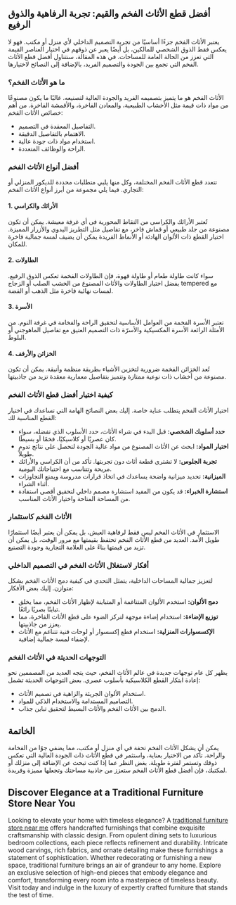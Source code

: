 <h2>أفضل قطع الأثاث الفخم والقيم: تجربة الرفاهية والذوق الرفيع</h2>

<p>يعتبر الأثاث الفخم جزءًا أساسيًا من تجربة التصميم الداخلي لأي منزل أو مكتب. فهو لا يعكس فقط الذوق الشخصي للمالكين، بل أيضًا يعبر عن ذوقهم في اختيار العناصر القيمة التي تعزز من الحالة العامة للمساحات. في هذه المقالة، سنتناول أفضل قطع الأثاث الفخم التي تجمع بين الجودة والتصميم الفريد، بالإضافة إلى النصائح لاختيارها.</p>

<h3>ما هو الأثاث الفخم؟</h3>

<p>الأثاث الفخم هو ما يتميز بتصميمه الفريد والجودة العالية لتصنيعه. غالبًا ما يكون مصنوعًا من مواد ذات قيمة مثل الأخشاب الطبيعية، والمعادن الفاخرة، والأقمشة الفاخرة. من أهم خصائص الأثاث الفخم:</p>

<ul>
<li>التفاصيل المعقدة في التصميم.</li>
<li>الاهتمام بالتفاصيل الدقيقة.</li>
<li>استخدام مواد ذات جودة عالية.</li>
<li>الراحة والوظائف المتعددة.</li>
</ul>

<h3>أفضل أنواع الأثاث الفخم</h3>

<p>تتعدد قطع الأثاث الفخم المختلفة، وكل منها يلبي متطلبات محددة للديكور المنزلي أو التجاري. فيما يلي مجموعة من أبرز أنواع الأثاث الفخم:</p>

<h4>1. الأرائك والكراسي</h4>
<p>تُعتبر الأرائك والكراسي من النقاط المحورية في أي غرفة معيشة. يمكن أن تكون مصنوعة من جلد طبيعي أو قماش فاخر، مع تفاصيل مثل التطريز اليدوي والأزرار المميزة. اختيار القطع ذات الألوان الهادئة أو الأنماط الفريدة يمكن أن يضيف لمسة جمالية فاخرة للمكان.</p>

<h4>2. الطاولات</h4>
<p>سواء كانت طاولة طعام أو طاولة قهوة، فإن الطاولات الفخمة تعكس الذوق الرفيع. يفضل اختيار الطاولات والأثاث المصنوع من الخشب الصلب أو الزجاج tempered مع لمسات نهائية فاخرة مثل الذهب أو الفضة.</p>

<h4>3. الأسرة</h4>
<p>تعتبر الأسرة الفخمة من العوامل الأساسية لتحقيق الراحة والفخامة في غرفة النوم. من الأمثلة الرائعة الأسرة المكسيكية والأسرّة ذات التصميم العتيق مع تفاصيل الماهوجني أو البلوط.</p>

<h4>4. الخزائن والأرفف</h4>
<p>تُعد الخزائن الفخمة ضرورية لتخزين الأشياء بطريقة منظمة وأنيقة. يمكن أن تكون مصنوعة من أخشاب ذات نوعية ممتازة وتتميز بتفاصيل معمارية معقدة تزيد من جاذبيتها.</p>

<h3>كيفية اختيار أفضل قطع الأثاث الفخم</h3>

<p>اختيار الأثاث الفخم يتطلب عناية خاصة. إليك بعض النصائح الهامة التي تساعدك في اختيار القطع المناسبة لك:</p>

<ul>
<li><strong>حدد أسلوبك الشخصي:</strong> قبل البدء في شراء الأثاث، حدد الأسلوب الذي تفضله، سواء كان عصريًا أو كلاسيكيًا، فخمًا أو بسيطًا.</li>
<li><strong>اختيار المواد:</strong> ابحث عن الأثاث المصنوع من مواد عالية الجودة لتحصل على نتائج تدوم طويلاً.</li>
<li><strong>تجربة الجلوس:</strong> لا تشتري قطعة أثاث دون تجربتها. تأكد من أن الكراسي والأرائك مريحة وتتناسب مع احتياجاتك اليومية.</li>
<li><strong>الميزانية:</strong> تحديد ميزانية واضحة يساعدك في اتخاذ قرارات مدروسة ويمنع التجاوزات أثناء الشراء.</li>
<li><strong>استشارة الخبراء:</strong> قد يكون من المفيد استشارة مصمم داخلي لتحقيق أقصى استفادة من المساحة المتاحة واختيار الأثاث المناسب.</li>
</ul>

<h3>الأثاث الفخم كاستثمار</h3>

<p>الاستثمار في الأثاث الفخم ليس فقط لرفاهية العيش، بل يمكن أن يعتبر أيضًا استثمارًا طويل الأمد. العديد من قطع الأثاث الفخم تحتفظ بقيمتها مع مرور الوقت، بل يمكن أن تزيد من قيمتها بناءً على العلامة التجارية وجودة التصنيع.</p>

<h3>أفكار لاستغلال الأثاث الفخم في التصميم الداخلي</h3>

<p>لتعزيز جمالية المساحات الداخلية، يتمثل التحدي في كيفية دمج الأثاث الفخم بشكل متوازن. إليك بعض الأفكار:</p>

<ul>
<li><strong>دمج الألوان:</strong> استخدم الألوان المتناغمة أو المتباينة لإظهار الأثاث الفخم، مما يخلق تباينًا بصريًا رائعًا.</li>
<li><strong>توزيع الإضاءة:</strong> استخدام إضاءة موجهة لتركز الضوء على قطع الأثاث الفاخرة، مما يعزز من جاذبيتها.</li>
<li><strong>الإكسسوارات المنزلية:</strong> استخدام قطع إكسسوار أو لوحات فنية تتناغم مع الأثاث لإضفاء لمسة جمالية إضافية.</li>
</ul>

<h3>التوجهات الحديثة في الأثاث الفخم</h3>

<p>يظهر كل عام توجهات جديدة في عالم الأثاث الفخم، حيث يتجه العديد من المصممين نحو إعادة ابتكار القطع الكلاسيكية بأسلوب عصري. بعض التوجهات الحديثة تشمل:</p>

<ul>
<li>استخدام الألوان الجريئة والزاهية في تصميم الأثاث.</li>
<li>التصاميم المستدامة والاستخدام الذكي للمواد.</li>
<li>الدمج بين الأثاث الفخم والأثاث البسيط لتحقيق تباين جذاب.</li>
</ul>

<h2>الخاتمة</h2>

<p>يمكن أن يشكل الأثاث الفخم تحفة في أي منزل أو مكتب، مما يضفي جوًا من الفخامة والراحة. تأكد من الاختيار بعناية، واستثمر في قطع الأثاث ذات الجودة العالية التي تعكس ذوقك وتستمر لفترة طويلة. بغض النظر عما إذا كنت تبحث عن الإضافة إلى منزلك أو لمكتبك، فإن أفضل قطع الأثاث الفخم ستعزز من جاذبية مساحتك وتجعلها مميزة وفريدة.</p> <h2>Discover Elegance at a Traditional Furniture Store Near You</h2>  

<p>Looking to elevate your home with timeless elegance? A <a href="https://www.mobiliacleopatra.com/">traditional furniture store near me</a> offers handcrafted furnishings that combine exquisite craftsmanship with classic design. From opulent dining sets to luxurious bedroom collections, each piece reflects refinement and durability. Intricate wood carvings, rich fabrics, and ornate detailing make these furnishings a statement of sophistication. Whether redecorating or furnishing a new space, traditional furniture brings an air of grandeur to any home. Explore an exclusive selection of high-end pieces that embody elegance and comfort, transforming every room into a masterpiece of timeless beauty. Visit today and indulge in the luxury of expertly crafted furniture that stands the test of time.</p>
